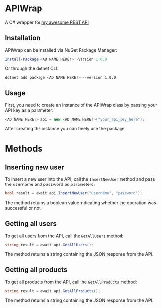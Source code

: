 # APIWrap

A C# wrapper for <a href="https://github.com/wodosharlatan/REST-API-DB">my awesome REST API</a>



## Installation

APIWrap can be installed via NuGet Package Manager:

```powershell
Install-Package <AD NAME HERE!> -Version 1.0.0
```
Or through the dotnet CLI:

```bash
dotnet add package <AD NAME HERE!> --version 1.0.0
```



## Usage
First, you need to create an instance of the APIWrap class by passing your API key as a parameter:

```csharp
<AD NAME HERE!> api = new <AD NAME HERE!>("your_api_key_here");
```
After creating the instance you can freely use the package



# Methods

## Inserting new user
To insert a new user into the API, call the `InsertNewUser` method and pass the username and password as parameters:

```csharp
bool result = await api.InsertNewUser("username", "password");
```
The method returns a boolean value indicating whether the operation was successful or not.



## Getting all users
To get all users from the API, call the `GetAllUsers` method:

```csharp
string result = await api.GetAllUsers();
```

The method returns a string containing the JSON response from the API.




## Getting all products
To get all products from the API, call the `GetAllProducts` method:

```csharp
string result = await api.GetAllProducts();
```
The method returns a string containing the JSON response from the API.



